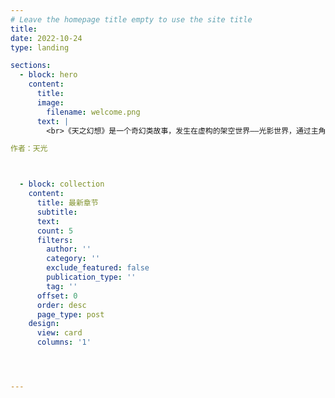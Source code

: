 ```yaml
---
# Leave the homepage title empty to use the site title
title:
date: 2022-10-24
type: landing

sections:
  - block: hero
    content:
      title: 
      image:
        filename: welcome.png
      text: |
        <br>《天之幻想》是一个奇幻类故事，发生在虚构的架空世界——光影世界，通过主角们的视角逐步揭开了这个独特的幻想世界的种种奥秘。该系列分为三部分，第一部分为《天之五绝》。

作者：天光



  - block: collection
    content:
      title: 最新章节
      subtitle:
      text:
      count: 5
      filters:
        author: ''
        category: ''
        exclude_featured: false
        publication_type: ''
        tag: ''
      offset: 0
      order: desc
      page_type: post
    design:
      view: card
      columns: '1'




---
```


